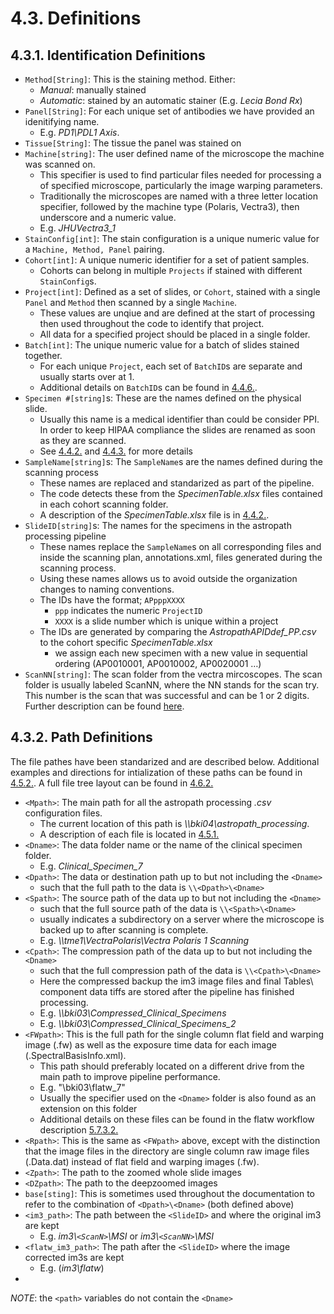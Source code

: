 # 4.3. Definitions
## 4.3.1. Identification Definitions
- ```Method[String]```: This is the staining method. Either:
  - *Manual*: manually stained
  - *Automatic*: stained by an automatic stainer (E.g. *Lecia Bond Rx*)
- ```Panel[String]```: For each unique set of antibodies we have provided an idenitifying name.
   - E.g. *PD1\PDL1 Axis*. 
- ```Tissue[String]```: The tissue the panel was stained on
- ```Machine[string]```: The user defined name of the microscope the machine was scanned on. 
   - This specifier is used to find particular files needed for processing a of specified microscope, particularly the image warping parameters. 
   - Traditionally the microscopes are named with a three letter location specifier, followed by the machine type (Polaris, Vectra3), then underscore and a numeric value. 
   - E.g. *JHUVectra3_1*
- ```StainConfig[int]```: The stain configuration is a unique numeric value for a ```Machine, Method, Panel``` pairing. 
- ```Cohort[int]```: A unique numeric identifier for a set of patient samples. 
   - Cohorts can belong in multiple ```Projects``` if stained with different ```StainConfig```s.
- ```Project[int]```: Defined as a set of slides, or ```Cohort```, stained with a single ```Panel``` and ```Method``` then scanned by a single ```Machine```.
   - These values are unqiue and are defined at the start of processing then used throughout the code to identify that project. 
   - All data for a specified project should be placed in a single folder. 
- ```Batch[int]```: The unique numeric value for a batch of slides stained together. 
   - For each unique ```Project```, each set of ```BatchID```s are separate and usually starts over at 1. 
   - Additional details on ```BatchID```s can be found in [4.4.6.](scanning/BatchIDs.md).
- ```Specimen #[string]```s: These are the names defined on the physical slide. 
   - Usually this name is a medical identifier than could be consider PPI. In order to keep HIPAA compliance the slides are renamed as soon as they are scanned. 
   - See [4.4.2.](scanning/SpecimenTable.md) and [4.4.3.](scanning/SampleNames.md) for more details
- ```SampleName[string]```s: The ```SampleName```s are the names defined during the scanning process
   - These names are replaced and standarized as part of the pipeline. 
   - The code detects these from the *SpecimenTable.xlsx* files contained in each cohort scanning folder. 
   - A description of the *SpecimenTable.xlsx* file is in [4.4.2.](scanning/SpecimenTable.md).
- ```SlideID[string]```s: The names for the specimens in the astropath processing pipeline 
   - These names replace the ```SampleName```s on all corresponding files and inside the scanning plan, annotations.xml, files generated during the scanning process.
   - Using these names allows us to avoid outside the organization changes to naming conventions.
   - The IDs have the format; ```APpppXXXX```
     - ```ppp``` indicates the numeric ```ProjectID```
     - ```XXXX``` is a slide number which is unique within a project
   - The IDs are generated by comparing the *AstropathAPIDdef_PP.csv* to the cohort specific *SpecimenTable.xlsx*
     - we assign each new specimen with a new value in sequential ordering (AP0010001, AP0010002, AP0020001 …) 
- ```ScanNN[string]```: The scan folder from the vectra mircoscopes. The scan folder is usually labeled ScanNN, where the NN stands for the scan try. This number is the scan that was successful and can be 1 or 2 digits. Further description can be found [here](scanning/BatchIDs.md).

## 4.3.2. Path Definitions
The file pathes have been standarized and are described below. Additional examples and directions for intialization of these paths can be found in [4.5.2.](AstroPathProcessingDirectoryandInitializingProjects.md#452-initializing-projects). A full file tree layout can be found in [4.6.2.](DirectoryOrganization.md#462-slideid-subfolders)
- ```<Mpath>```: The main path for all the astropath processing *.csv* configuration files.
  - The current location of this path is *\\\\bki04\astropath_processing*.
  - A description of each file is located in [4.5.1.](AstroPathProcessingDirectoryandInitializingProjects.md\#451-astropath_processing-directory)
- ```<Dname>```: The data folder name or the name of the clinical specimen folder. 
   - E.g. *Clinical_Specimen_7*
- ```<Dpath>```: The data or destination path up to but not including the ```<Dname>```
  - such that the full path to the data is ```\\<Dpath>\<Dname>```
- ```<Spath>```: The source path of the data up to but not including the  ```<Dname>```
  - such that the full source path of the data is ```\\<Spath>\<Dname>```
  - usually indicates a subdirectory on a server where the microscope is backed up to after scanning is complete.
  -  E.g. *\\\\tme1\VectraPolaris\Vectra Polaris 1 Scanning*
- ```<Cpath>```: The compression path of the data up to but not including the ```<Dname>```
  - such that the full compression path of the data is ```\\<Cpath>\<Dname>```
  - Here the compressed backup the im3 image files and final Tables\ component data tiffs are stored after the pipeline has finished processing. 
  - E.g. *\\\\bki03\Compressed_Clinical_Specimens*
  - E.g. *\\\\bki03\Compressed_Clinical_Specimens_2*
- ```<FWpath>```: This is the full path for the single column flat field and warping image (.fw) as well as the exposure time data for each image (.SpectralBasisInfo.xml). 
   - This path should preferably located on a different drive from the main path to improve pipeline performance. 
   - E.g. "\\bki03\flatw_7"
   - Usually the specifier used on the ```<Dname>``` folder is also found as an extension on this folder
   - Additional details on these files can be found in the flatw workflow description [5.7.3.2.](../../hpfs/imagecorrection/docs/ImportantDefinitions.md#5732-output-formatting)
- ```<Rpath>```: This is the same as ```<FWpath>``` above, except with the distinction that the image files in the directory are single column raw image files (.Data.dat) instead of flat field and warping images (.fw).
- ```<Zpath>```: The path to the zoomed whole slide images
- ```<DZpath>```: The path to the deepzoomed images
- ```base[sting]```: This is sometimes used throughout the documentation to refer to the combination of ```<Dpath>\<Dname>``` (both defined above)
- ```<im3_path>```: The path between the ```<SlideID>``` and where the original im3 are kept
  - E.g. *im3\\```<ScanN>```\\MSI* or *im3\\```<ScanNN>```\\MSI*
- ```<flatw_im3_path>```: The path after the ```<SlideID>``` where the image corrected im3s are kept
  - E.g. (*im3\\flatw*)
- 
*NOTE*: the ```<path>``` variables do not contain the ```<Dname>``` 
